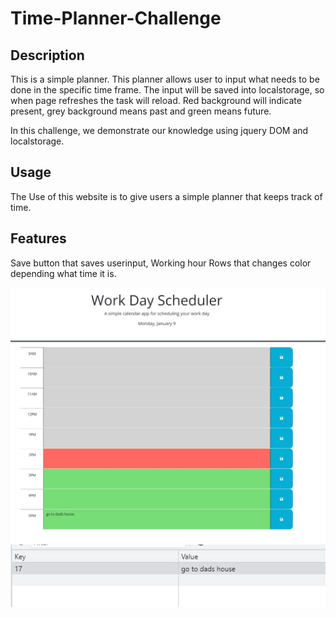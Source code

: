 # Time-Planner-Challenge

## Description
This is a simple planner. This planner allows user to input what needs to be done in the specific time frame. The input will be saved into localstorage, so when page refreshes the task will reload. Red background will indicate present, grey background means past and green means future.

In this challenge, we demonstrate our knowledge using jquery DOM and localstorage.

## Usage
The Use of this website is to give users a simple planner that keeps track of time.

## Features
Save button that saves userinput, 
Working hour Rows that changes color depending what time it is.

![Main](./Assets/screenshots/Home.jpg)
![LocalStorage](./Assets/screenshots/LocalStorage.jpg)

